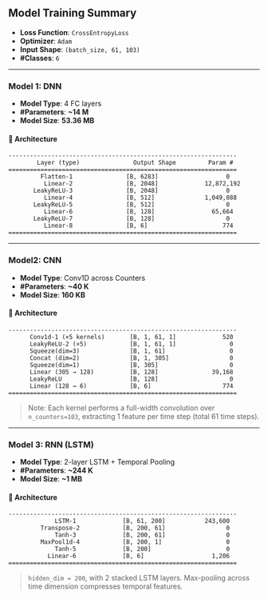 
## Model Training Summary

* **Loss Function**: `CrossEntropyLoss`
* **Optimizer**: `Adam`
* **Input Shape**: `(batch_size, 61, 103)`
* **#Classes**: `6`

---

### Model 1: DNN

* **Model Type**: 4 FC layers
* **#Parameters**: **\~14 M**
* **Model Size**: **53.36 MB**

#### 🔧 Architecture

```=py
----------------------------------------------------------------
        Layer (type)               Output Shape         Param #
================================================================
         Flatten-1               [B, 6283]                   0
          Linear-2               [B, 2048]             12,872,192
       LeakyReLU-3               [B, 2048]                   0
          Linear-4               [B, 512]              1,049,088
       LeakyReLU-5               [B, 512]                    0
          Linear-6               [B, 128]                65,664
       LeakyReLU-7               [B, 128]                    0
          Linear-8               [B, 6]                     774
================================================================
```

---

### Model2: CNN

* **Model Type**: Conv1D across Counters
* **#Parameters**: **\~40 K**
* **Model Size**: **160 KB**

#### 🔧 Architecture

```=py
----------------------------------------------------------------
      Conv1d-1 (×5 kernels)       [B, 1, 61, 1]             520
      LeakyReLU-2 (×5)            [B, 1, 61, 1]               0
      Squeeze(dim=3)              [B, 1, 61]                  0
      Concat (dim=2)              [B, 1, 305]                 0
      Squeeze(dim=1)              [B, 305]                    0
      Linear (305 → 128)          [B, 128]               39,168
      LeakyReLU                   [B, 128]                    0
      Linear (128 → 6)            [B, 6]                    774
================================================================
```

> Note: Each kernel performs a full-width convolution over `n_counters=103`, extracting 1 feature per time step (total 61 time steps).

---

### Model 3: RNN (LSTM)

* **Model Type**: 2-layer LSTM + Temporal Pooling
* **#Parameters**: **\~244 K**
* **Model Size**: **\~1 MB**

#### 🔧 Architecture

```=py
----------------------------------------------------------------
             LSTM-1             [B, 61, 200]           243,600
         Transpose-2            [B, 200, 61]                 0
             Tanh-3             [B, 200, 61]                 0
         MaxPool1d-4            [B, 200, 1]                  0
             Tanh-5             [B, 200]                     0
           Linear-6             [B, 6]                   1,206
================================================================
```

> `hidden_dim = 200`, with 2 stacked LSTM layers. Max-pooling across time dimension compresses temporal features.